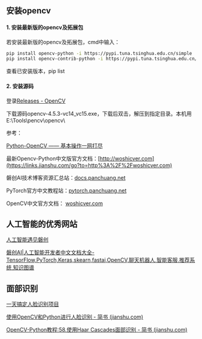 ## 安装opencv

#### 1. 安装最新版的opencv及拓展包

若安装最新版的opencv及拓展包，cmd中输入：

```bash
pip install opencv-python -i https://pypi.tuna.tsinghua.edu.cn/simple
pip install opencv-contrib-python -i https://pypi.tuna.tsinghua.edu.cn/simple
```

查看已安装版本，pip list

#### 2. 安装源码

登录[Releases - OpenCV](https://opencv.org/releases/)

下载源码opencv-4.5.3-vc14_vc15.exe，下载后双击，解压到指定目录。本机用E:\Tools\pencv\opencv\



参考：

[Python-OpenCV —— 基本操作一网打尽](https://www.jianshu.com/p/885f7992b8fc)

最新Opencv-Python中文版官方文档：[http://woshicver.com](https://links.jianshu.com/go?to=http%3A%2F%2Fwoshicver.com)

磐创AI技术博客资源汇总站：[docs.panchuang.net](https://links.jianshu.com/go?to=docs.panchuang.net%2F)

PyTorch官方中文教程站：[pytorch.panchuang.net](https://links.jianshu.com/go?to=pytorch.panchuang.net)

OpenCV中文官方文档： [woshicver.com](https://links.jianshu.com/go?to=pytorch.panchuang.net)



## 人工智能的优秀网站

[人工智能遇见磐创](https://www.jianshu.com/u/0188341dea93) 

[磐创AI|人工智能开发者中文文档大全-TensorFlow,PyTorch,Keras,skearn,fastai,OpenCV,聊天机器人,智能客服,推荐系统,知识图谱](https://docs.panchuang.net/)



## 面部识别

[一天搞定人脸识别项目](https://www.bilibili.com/video/BV1Lq4y1Z7dm)

[使用OpenCV和Python进行人脸识别 - 简书 (jianshu.com)](https://www.jianshu.com/p/9da8ac91ce57)

[OpenCV-Python教程:58.使用Haar Cascades面部识别 - 简书 (jianshu.com)](https://www.jianshu.com/p/e5f18ef0e5a8)

